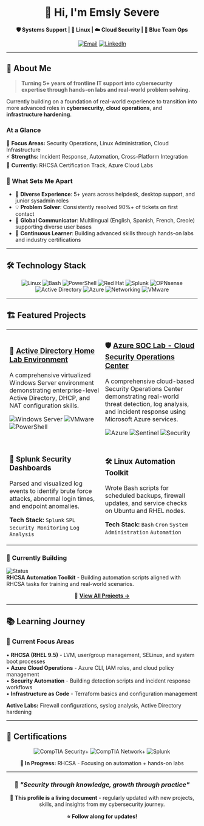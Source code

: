<div align="center">
  
# 👋 Hi, I'm Emsly Severe

<p><strong>🛡️ Systems Support | 🐧 Linux | ☁️ Cloud Security | 🔵 Blue Team Ops</strong></p>

<!-- [![Portfolio](https://img.shields.io/badge/Portfolio-slycyber.com-blue?style=for-the-badge&logo=firefox&logoColor=white)](https://slycyber.com) -->
[![Email](https://img.shields.io/badge/Email-slycyber7@gmail.com-red?style=for-the-badge&logo=gmail&logoColor=white)](mailto:slycyber7@gmail.com)
[![LinkedIn](https://img.shields.io/badge/LinkedIn-Connect-0077B5?style=for-the-badge&logo=linkedin&logoColor=white)](https://www.linkedin.com/in/emsly-s-482794196/)

</div>

---

## 🚀 About Me

> **Turning 5+ years of frontline IT support into cybersecurity expertise through hands-on labs and real-world problem solving.**

Currently building on a foundation of real-world experience to transition into more advanced roles in **cybersecurity**, **cloud operations**, and **infrastructure hardening**.

### At a Glance
🎯 **Focus Areas:** Security Operations, Linux Administration, Cloud Infrastructure  
⚡ **Strengths:** Incident Response, Automation, Cross-Platform Integration  
🔧 **Currently:** RHCSA Certification Track, Azure Cloud Labs  

### 💪 What Sets Me Apart
- 🧰 **Diverse Experience**: 5+ years across helpdesk, desktop support, and junior sysadmin roles
- 💡 **Problem Solver**: Consistently resolved 90%+ of tickets on first contact
- 🤝 **Global Communicator**: Multilingual (English, Spanish, French, Creole) supporting diverse user bases
- 🔄 **Continuous Learner**: Building advanced skills through hands-on labs and industry certifications

---

## 🛠️ Technology Stack

<div align="center">

![Linux](https://img.shields.io/badge/-Linux-FCC624?logo=linux&logoColor=000)
![Bash](https://img.shields.io/badge/-Bash-4EAA25?logo=gnubash&logoColor=fff)
![PowerShell](https://img.shields.io/badge/-PowerShell-5391FE?logo=powershell&logoColor=fff)
![Red Hat](https://img.shields.io/badge/-Red%20Hat-EE0000?logo=redhat&logoColor=fff)
![Splunk](https://img.shields.io/badge/-Splunk-000000?logo=splunk&logoColor=fff)
![OPNsense](https://img.shields.io/badge/-OPNsense-D94F00?logo=opnsense&logoColor=fff)
![Active Directory](https://img.shields.io/badge/-Active%20Directory-003366?logo=microsoft&logoColor=fff)
![Azure](https://img.shields.io/badge/-Azure-0078D4?logo=microsoftazure&logoColor=fff)
![Networking](https://img.shields.io/badge/-Networking-00A8E8?logo=cisco&logoColor=fff)
![VMware](https://img.shields.io/badge/-VMware-607078?logo=vmware&logoColor=fff)

</div>

---

## 🏗️ Featured Projects

<table>
<tr>
<td width="50%">
  
### 🏢 [**Active Directory Home Lab Environment**](https://github.com/SlyCyberLab/Active-Directory-HomeLab)
A comprehensive virtualized Windows Server environment demonstrating enterprise-level Active Directory, DHCP, and NAT configuration skills.

![Windows Server](https://img.shields.io/badge/Windows%20Server-2025-blue)
![VMware](https://img.shields.io/badge/VMware-Workstation-orange)
![PowerShell](https://img.shields.io/badge/PowerShell-Automation-purple)

</td>
<td width="50%">

### 🛡️ [**Azure SOC Lab - Cloud Security Operations Center**](https://github.com/SlyCyberLab/Azure-SOC-Honeypot-Lab)
A comprehensive cloud-based Security Operations Center demonstrating real-world threat detection, log analysis, and incident response using Microsoft Azure services.

![Azure](https://img.shields.io/badge/Microsoft-Azure-0078d4)
![Sentinel](https://img.shields.io/badge/Microsoft-Sentinel-198754)
![Security](https://img.shields.io/badge/Security-SOC-d63384)


</td>
</tr>
<tr>
<td width="50%">

### 🔎 **Splunk Security Dashboards**
Parsed and visualized log events to identify brute force attacks, abnormal login times, and endpoint anomalies.

**Tech Stack:** `Splunk` `SPL` `Security Monitoring` `Log Analysis`

</td>
<td width="50%">

### 🛠️ **Linux Automation Toolkit**
Wrote Bash scripts for scheduled backups, firewall updates, and service checks on Ubuntu and RHEL nodes.

**Tech Stack:** `Bash` `Cron` `System Administration` `Automation`

</td>
</tr>
</table>


### 🚧 **Currently Building**
![Status](https://img.shields.io/badge/Status-In%20Progress-yellow)  
**RHCSA Automation Toolkit** - Building automation scripts aligned with RHCSA tasks for training and real-world scenarios.

<div align="center">

📁 **[View All Projects →](https://github.com/SlyCyberLab?tab=repositories)**

</div>

---

## 📚 Learning Journey

### 🎯 **Current Focus Areas**
• **RHCSA (RHEL 9.5)** - LVM, user/group management, SELinux, and system boot processes  
• **Azure Cloud Operations** - Azure CLI, IAM roles, and cloud policy management  
• **Security Automation** - Building detection scripts and incident response workflows  
• **Infrastructure as Code** - Terraform basics and configuration management  

**Active Labs:** Firewall configurations, syslog analysis, Active Directory hardening

---

## 🏅 Certifications

<div align="center">

![CompTIA Security+](https://img.shields.io/badge/-Security%2B-FF0000?style=for-the-badge&logo=comptia&logoColor=white)
![CompTIA Network+](https://img.shields.io/badge/-Network%2B-007ACC?style=for-the-badge&logo=comptia&logoColor=white)
![Splunk](https://img.shields.io/badge/-Splunk%20Core%20Certified-000000?style=for-the-badge&logo=splunk&logoColor=white)

**🎯 In Progress:** RHCSA - Focusing on automation + hands-on labs

</div>

---
<!--
## 📊 GitHub Stats

<div align="center">
  
![GitHub Stats](https://github-readme-stats.vercel.app/api?username=SlyCyberLab&show_icons=true&theme=radical&count_private=true)

![Top Languages](https://github-readme-stats.vercel.app/api/top-langs/?username=SlyCyberLab&layout=compact&theme=radical)

</div>

---

 ## 🌐 Let's Connect!

<div align="center">

| Platform | Link | Purpose |
|----------|------|---------|
| 🌐 **Portfolio** | [slycyber.com](https://slycyber.com) | Projects & Case Studies |
| 📧 **Email** | [slycyber7@gmail.com](mailto:slycyber7@gmail.com) | Professional Inquiries |
| 💼 **LinkedIn** | [linkedin.com/in/slycyber](https://linkedin.com/in/slycyber) | Professional Network |
| 📚 **Lab Repo** | [github.com/SlyCyberLab](https://github.com/SlyCyberLab) | Technical Projects |

</div>
-->

<div align="center">

### 💫 *"Security through knowledge, growth through practice"*

📌 **This profile is a living document** - regularly updated with new projects, skills, and insights from my cybersecurity journey.

**⭐ Follow along for updates!**

</div>
